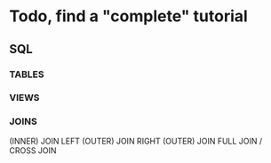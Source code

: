 # Todo, find a "complete" tutorial

## SQL  

### TABLES

### VIEWS

### JOINS

(INNER) JOIN
LEFT (OUTER) JOIN
RIGHT (OUTER) JOIN
FULL JOIN / CROSS JOIN
